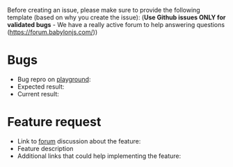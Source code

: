Before creating an issue, please make sure to provide the following template (based on why you create the issue):
(**Use Github issues ONLY for validated bugs** - We have a really active forum to help answering questions (https://forum.babylonjs.com/))

# Bugs

- Bug repro on [playground](https://playground.babylonjs.com):
- Expected result:
- Current result:

# Feature request

- Link to [forum](https://forum.babylonjs.com/) discussion about the feature:
- Feature description
- Additional links that could help implementing the feature:


